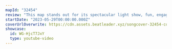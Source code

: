 ```yaml
---
mapId: "32454"
review: "This map stands out for its spectacular light show, fun, engaging patterns, excellent rhythmic choices and great use of arcs, bombs, walls, & well executed resets in the lower diffs!"
startDate: "2023-05-29T00:00:00.000Z"
coverUrlOverwrite: https://cdn.assets.beatleader.xyz/songcover-32454-cover.png
showcase:
  id: WG-HjcT7JxY
  type: youtube-video
---
```

